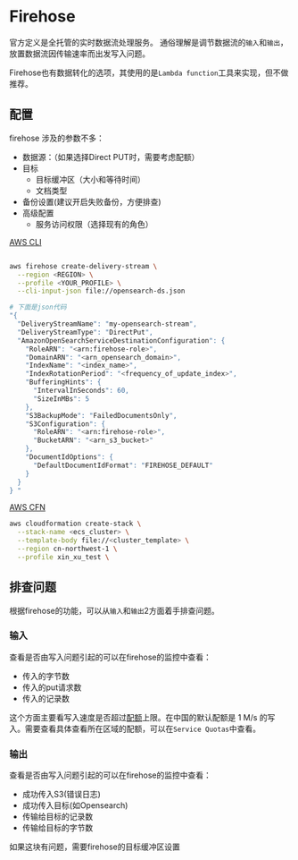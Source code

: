 # Firehose

官方定义是全托管的实时数据流处理服务。 通俗理解是调节数据流的`输入`和`输出`，放置数据流因传输速率而出发写入问题。

Firehose也有数据转化的选项，其使用的是`Lambda function`工具来实现，但不做推荐。

## 配置

firehose 涉及的参数不多：
- 数据源：（如果选择Direct PUT时，需要考虑配额）
- 目标
    - 目标缓冲区（大小和等待时间）
    - 文档类型
- 备份设置(建议开启失败备份，方便排查)
- 高级配置
    - 服务访问权限（选择现有的角色）

[AWS CLI](https://docs.aws.amazon.com/cli/latest/reference/firehose/)

```bash

aws firehose create-delivery-stream \
  --region <REGION> \
  --profile <YOUR_PROFILE> \
  --cli-input-json file://opensearch-ds.json

# 下面是json代码
"{
  "DeliveryStreamName": "my-opensearch-stream",
  "DeliveryStreamType": "DirectPut",
  "AmazonOpenSearchServiceDestinationConfiguration": {
    "RoleARN": "<arn:firehose-role>",
    "DomainARN": "<arn_opensearch_domain>",
    "IndexName": "<index_name>",
    "IndexRotationPeriod": "<frequency_of_update_index>",
    "BufferingHints": {
      "IntervalInSeconds": 60,
      "SizeInMBs": 5
    },
    "S3BackupMode": "FailedDocumentsOnly",
    "S3Configuration": {
      "RoleARN": "<arn:firehose-role>",
      "BucketARN": "<arn_s3_bucket>"
    },
    "DocumentIdOptions": {
      "DefaultDocumentIdFormat": "FIREHOSE_DEFAULT"
    }
  }
} "

```

[AWS CFN](https://docs.aws.amazon.com/AWSCloudFormation/latest/TemplateReference/aws-resource-kinesisfirehose-deliverystream.html)


```bash
aws cloudformation create-stack \
  --stack-name <ecs_cluster> \
  --template-body file://<cluster_template> \
  --region cn-northwest-1 \
  --profile xin_xu_test \
```


## 排查问题

根据firehose的功能，可以从`输入`和`输出`2方面着手排查问题。



### 输入

查看是否由写入问题引起的可以在firehose的监控中查看：

- 传入的字节数
- 传入的put请求数
- 传入的记录数

这个方面主要看写入速度是否超过[配额](https://docs.aws.amazon.com/firehose/latest/dev/limits.html)上限。在中国的默认配额是 1 M/s 的写入。需要查看具体查看所在区域的配额，可以在`Service Quotas`中查看。


### 输出

查看是否由写入问题引起的可以在firehose的监控中查看：
- 成功传入S3(错误日志)
- 成功传入目标(如Opensearch)
- 传输给目标的记录数
- 传输给目标的字节数

如果这块有问题，需要firehose的目标缓冲区设置




